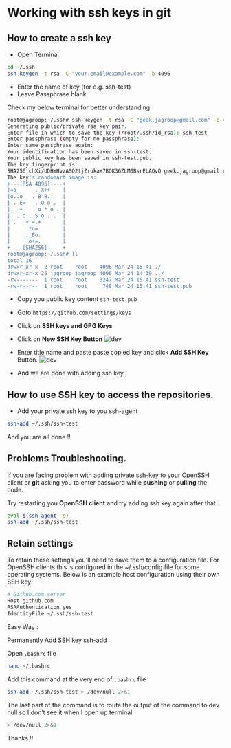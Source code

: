 # Working with ssh keys in git

## How to create a ssh key

- Open Terminal

```bash
cd ~/.ssh
ssh-keygen -t rsa -C "your.email@example.com" -b 4096
```
- Enter the name of key (for e.g. ssh-test)
- Leave Passphrase blank

Check my below terminal for better understanding

```bash
root@jagroop:~/.ssh# ssh-keygen -t rsa -C "geek.jagroop@gmail.com" -b 4096
Generating public/private rsa key pair.
Enter file in which to save the key (/root/.ssh/id_rsa): ssh-test
Enter passphrase (empty for no passphrase): 
Enter same passphrase again: 
Your identification has been saved in ssh-test.
Your public key has been saved in ssh-test.pub.
The key fingerprint is:
SHA256:chXi/UDHYHvzASQ2tjZruka+7BQK36ZLM0BsrELAQvQ geek.jagroop@gmail.com
The key's randomart image is:
+---[RSA 4096]----+
|=o      . X++    |
|o..o   . B B..   |
|.. E=   . O o .  |
|.  +     o * o . |
|. . o . S o . .  |
| .   + =.+       |
|      *o=        |
|     . Bo.       |
|      o+=.       |
+----[SHA256]-----+
root@jagroop:~/.ssh# ll
total 16
drwxr-xr-x  2 root    root    4096 Mar 24 15:41 ./
drwxr-xr-x 25 jagroop jagroop 4096 Mar 24 14:39 ../
-rw-------  1 root    root    3247 Mar 24 15:41 ssh-test
-rw-r--r--  1 root    root     748 Mar 24 15:41 ssh-test.pub
```
- Copy you public key content ```ssh-test.pub```

- Goto ```https://github.com/settings/keys```
- Click on **SSH keys and GPG Keys**
- Click on **New SSH Key Button**
![dev](https://imgur.com/a/FEpfO)

- Enter title name and paste paste copied key and click **Add SSH Key** Button.
![dev](https://imgur.com/a/41EEO)

- And we are done with adding ssh key !

## How to use SSH key to access the repositories.

- Add your private ssh key to you ssh-agent

```bash
ssh-add ~/.ssh/ssh-test
```

And you are all done !!

## Problems Troubleshooting.

If you are facing problem with adding private ssh-key to your OpenSSH client or __git__ asking you to enter password while __pushing__ or __pulling__ the code.

Try restarting you **OpenSSH client** and try adding ssh key again after that.

```bash
eval $(ssh-agent -s)
ssh-add ~/.ssh/ssh-test
```

## Retain settings

To retain these settings you'll need to save them to a configuration file. For OpenSSH clients this is configured in the ~/.ssh/config file for some operating systems. Below is an example host configuration using their own SSH key:

```bash
# Github.com server
Host github.com
RSAAuthentication yes
IdentityFile ~/.ssh/ssh-test
```

Easy Way :

Permanently Add SSH key ssh-add

Open ```.bashrc``` file

```bash
nano ~/.bashrc
```

Add this command at the very end of ```.bashrc``` file

```bash
ssh-add ~/.ssh/ssh-test > /dev/null 2>&1
```
The last part of the command is to route the output of the command to dev null so I don’t see it when I open up terminal.

```bash
> /dev/null 2>&1
```

Thanks !!
